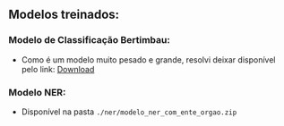 ## Modelos treinados:

### Modelo de Classificação Bertimbau:

- Como é um modelo muito pesado e grande, resolvi deixar disponível pelo link: [Download](https://drive.google.com/file/d/1-CWr1bp0MzvO7R7FtVxfiZbITmKlunPg/view?usp=sharing)

### Modelo NER:

- Disponível na pasta `./ner/modelo_ner_com_ente_orgao.zip`


